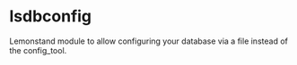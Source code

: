 lsdbconfig
==========

Lemonstand module to allow configuring your database via a file instead of the config_tool.